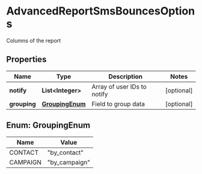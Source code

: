 

# AdvancedReportSmsBouncesOptions

Columns of the report
## Properties

Name | Type | Description | Notes
------------ | ------------- | ------------- | -------------
**notify** | **List&lt;Integer&gt;** | Array of user IDs to notify |  [optional]
**grouping** | [**GroupingEnum**](#GroupingEnum) | Field to group data |  [optional]



## Enum: GroupingEnum

Name | Value
---- | -----
CONTACT | &quot;by_contact&quot;
CAMPAIGN | &quot;by_campaign&quot;



